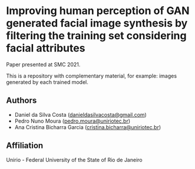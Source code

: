 # Improving human perception of GAN generated facial image synthesis by filtering the training set considering facial attributes

Paper presented at SMC 2021.

This is a repository with complementary material, for example: images generated by each trained model.

## Authors 

- Daniel da Silva Costa (danieldasilvacosta@gmail.com)
- Pedro Nuno Moura (pedro.moura@uniriotec.br)
- Ana Cristina Bicharra Garcia (cristina.bicharra@uniriotec.br)

## Affiliation

Unirio - Federal University of the State of Rio de Janeiro